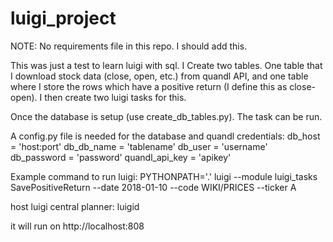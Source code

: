 # luigi_project

NOTE: No requirements file in this repo. I should add this.

This was just a test to learn luigi with sql. I Create two tables. One table that I download stock data (close, open, etc.) from quandl API, and one table where I store the rows which have a positive return (I define this as close-open). I then create two luigi tasks for this.

Once the database is setup (use create_db_tables.py). The task can be run.

A config.py file is needed for the database and quandl credentials:
db_host = 'host:port'
db_db_name = 'tablename'
db_user = 'username'
db_password = 'password'
quandl_api_key = 'apikey'

Example command to run luigi:
PYTHONPATH='.' luigi --module luigi_tasks SavePositiveReturn --date 2018-01-10 --code WIKI/PRICES --ticker A

host luigi central planner:
luigid

it will run on http://localhost:808



